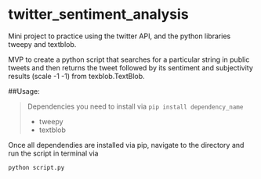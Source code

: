 # twitter_sentiment_analysis
Mini project to practice using the twitter API, and the python libraries tweepy and textblob.

MVP to create a python script that searches for a particular string in public tweets and then returns the tweet followed by its sentiment and subjectivity results (scale -1 -1) from texblob.TextBlob.

##Usage:
>Dependencies you need to install via ```pip install dependency_name ```
>   - tweepy
>   - textblob

Once all dependendies are installed via pip, navigate to the directory and run the script in terminal via

```python script.py```
